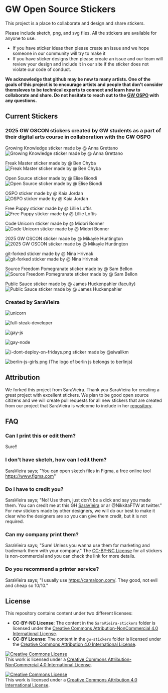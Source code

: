 # GW Open Source Stickers

This project is a place to collaborate and design and share stickers.

Please include sketch, png, and svg files.  All the stickers are available for anyone to use.

 - If you have sticker ideas then please create an issue and we hope someone in our community will try to make it
 - If you have sticker designs then please create an issue and our team will review your design and include it in our site if the sticker does not violate our code of conduct.

**We acknowledge that github may be new to many artists.  One of the goals of this project is to encourage artists and people that don't consider themsleves to be technical experts to connect and learn how to collaborate and share.  Do not hesitate to reach out to the [GW OSPO](ospo@gwu.edu) with any questions.**

## Current Stickers

### 2025 GW OSCON stickers created by GW students as a part of their digital arts course in collaboration with the GW OSPO

Growing Knowledge sticker made by @ Anna Grettano
![Growing Knowledge sticker made by @ Anna Grettano](./stickers/gw-stickers/gw-oscon-2025/OSCON-2025-student-stickers/Anna-Grettano/Anna-2inX2in-CIRCLE.jpg)

Freak Master sticker made by @ Ben Chyba
![Freak Master sticker made by @ Ben Chyba](./stickers/gw-stickers/gw-oscon-2025/OSCON-2025-student-stickers/Ben-Chyba/Ben-2inX2in-SQ.jpg)

Open Source sticker made by @ Elise Biondi
![Open Source sticker made by @ Elise Biondi](./stickers/gw-stickers/gw-oscon-2025/OSCON-2025-student-stickers/Elise-Biondi/Elise-2inX2in-CIRCLE.jpg)

OSPO sticker made by @ Kaia Jordan
![OSPO sticker made by @ Kaia Jordan](./stickers/gw-stickers/gw-oscon-2025/OSCON-2025-student-stickers/Kaia-Jordan/Kaia-2inX2in-SQ.jpg)

Free Puppy sticker made by @ Lillie Loftis
![Free Puppy sticker made by @ Lillie Loftis](./stickers/gw-stickers/gw-oscon-2025/OSCON-2025-student-stickers/Lillie-Loftis/Lillie-2inX2in-CIRCLE.jpg)

Code Unicorn sticker made by @ Midori Bonner
![Code Unicorn sticker made by @ Midori Bonner](./stickers/gw-stickers/gw-oscon-2025/OSCON-2025-student-stickers/Midori-Bonner/Midori-2x2-SQUARE.jpg)

2025 GW OSCON sticker made by @ Mikayle Huntington
![2025 GW OSCON sticker made by @ Mikayle Huntington](./stickers/gw-stickers/gw-oscon-2025/OSCON-2025-student-stickers/Mikayle-Huntington/Mikayle-3inX4"-RECT.jpg)

git-forked sticker made by @ Nina Hrivnak
![git-forked sticker made by @ Nina Hrivnak](./stickers/gw-stickers/gw-oscon-2025/OSCON-2025-student-stickers/Nina-Hrivnak/Nina-2inX2in-SQUARE.jpg)

Source Freedom Pomegranate sticker made by @ Sam Bellon
![Source Freedom Pomegranate sticker made by @ Sam Bellon](./stickers/gw-stickers/gw-oscon-2025/OSCON-2025-student-stickers/Sam-Bellon/Sam-2inX2in-SQ.jpg)

Public Sauce sticker made by @ James Huckenpahler (faculty)
![Public Sauce sticker made by @ James Huckenpahler](./stickers/gw-stickers/gw-oscon-2025/OSCON-2025-student-stickers/James-Huckenpahler/James-4x6-rect.jpg)

### Created by SaraVieira

![unicorn](./stickers/SaraVieira-stickers/deconstructing-unicorn/unicorn.png)

![full-steak-developer](./stickers/SaraVieira-stickers/full-steak-developer/full-steak-developer.png)

![gay-js](./stickers/SaraVieira-stickers/gay-js/gayjs.png)

![gay-node](./stickers/SaraVieira-stickers/gay-node/gay-node.png)

![i-dont-deploy-on-fridays.png sticker made by @siwalikm](./stickers/SaraVieira-stickers/no-deploy-friday/iddof.png)

![berlin-js-girls.png](./stickers/SaraVieira-stickers/berlin-js-girls/berlin-js-girls.png)
(The logo of berlin js belongs to berlinjs)

## Attribution

We forked this project from SaraVieira.  Thank you SaraVieira for creating a great project with excellent stickers.  We plan to be good open source citizens and we will create pull requests for all new stickers that are created from our project that SaraVieira is welcome to include in her [repository](https://github.com/SaraVieira/open-source-stickers).

## FAQ

### Can I print this or edit them?

Sure!!

### I don't have sketch, how can I edit them?

SaraVieira says; "You can open sketch files in Figma, a free online tool
https://www.figma.com"

### Do I have to credit you?

SaraVieira says; "No! Use them, just don't be a dick and say you made them. You can credit me at this GH [SaraVieira](https://github.com/SaraVieira) or ar @NikkitaFTW at twitter."  For new stickers made by other designers, we will do our best to make it clear who the designers are so you can give them credit, but it is not required.

### Can my company print them?

SaraVieira says; "Sure! Unless you wanna use them for marketing and trademark them with your company."  The [CC-BY-NC License](https://creativecommons.org/licenses/by-nc/4.0/) for all stickers is non-commercial and you can check the link for more details.

### Do you recommend a printer service?

SaraVieira says; "I usually use https://camaloon.com/. They good, not evil and cheap so 10/10."


## License

This repository contains content under two different licenses:

- **CC-BY-NC License**: The content in the `SaraVieira-stickers` folder is licensed under the [Creative Commons Attribution-NonCommercial 4.0 International License](https://creativecommons.org/licenses/by-nc/4.0/).
- **CC-BY License**: The content in the `gw-stickers` folder is licensed under the [Creative Commons Attribution 4.0 International License](https://creativecommons.org/licenses/by/4.0/).

<a rel="license" href="http://creativecommons.org/licenses/by-nc/4.0/"><img alt="Creative Commons License" style="border-width:0" src="https://i.creativecommons.org/l/by-nc/4.0/80x15.png" /></a><br />This work is licensed under a <a rel="license" href="http://creativecommons.org/licenses/by-nc/4.0/">Creative Commons Attribution-NonCommercial 4.0 International License</a>.

<a rel="license" href="http://creativecommons.org/licenses/by/4.0/"><img alt="Creative Commons License" style="border-width:0" src="https://i.creativecommons.org/l/by/4.0/80x15.png" /></a><br />This work is licensed under a <a rel="license" href="http://creativecommons.org/licenses/by/4.0/">Creative Commons Attribution 4.0 International License</a>.
